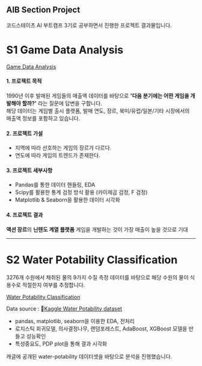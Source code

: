 ## AIB Section Project
코드스테이츠 AI 부트캠프 3기로 공부하면서 진행한 프로젝트 결과물입니다.

# S1 Game Data Analysis

[Game Data Analysis](https://www.notion.so/S1_Game-Data-Analysis-ef398a08ea11459bbbd4043dc5b3d41d)

#### 1. 프로젝트 목적  
1990년 이후 발매된 게임들의 매출액 데이터를 바탕으로 **'다음 분기에는 어떤 게임을 개발해야 할까?'** 라는 질문에 답변을 구합니다.  
해당 데이터는 게임별 출시 플랫폼, 발매 연도, 장르, 북미/유럽/일본/기타 시장에서의 매출액 정보를 포함하고 있습니다.

#### 2. 프로젝트 가설
- 지역에 따라 선호하는 게임의 장르가 다르다.
- 연도에 따라 게임의 트렌드가 존재한다.

#### 3. 프로젝트 세부사항  
- Pandas를 통한 데이터 핸들링, EDA
- Scipy를 활용한 통계 검정 방식 활용 (카이제곱 검정, F 검정)
- Matplotlib & Seaborn을 활용한 데이터 시각화

#### 4. 프로젝트 결과  

**액션 장르**의 **닌텐도 계열 플랫폼** 게임을 개발하는 것이 가장 매출이 높을 것으로 기대  

---

# S2 Water Potability Classification

3276개 수원에서 채취된 물의 9가지 수질 측정 데이터를 바탕으로 해당 수원의 물이 식용수로 적절한지 여부를 추정합니다.  

[Water Potability Classification](https://www.notion.so/S2_Water-Potability-Classification-c90f9439a4324919a6492512b9b2e600)  

Data source : 🔗[Kaggle Water Potability dataset](https://www.kaggle.com/adityakadiwal/water-potability)

- pandas, matplotlib, seaborn을 이용한 EDA, 전처리
- 로지스틱 회귀모델, 의사결정나무, 랜덤포레스트, AdaBoost, XGBoost 모델을 만들고 성능확인
- 특성중요도, PDP plot을 통해 결과 시각화

캐글에 공개된 water-potability 데이터셋을 바탕으로 분석을 진행했습니다.

